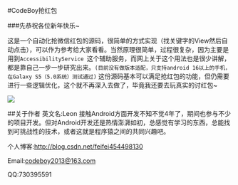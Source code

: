 #CodeBoy抢红包

###先恭祝各位新年快乐~

这是一个自动化抢微信红包的源码，很简单的方式实现（找关键字的View然后自动点击），可以作为参考给大家看看。当然原理很简单，过程很复杂，因为主要是用到`AccessibilityService `这个辅助服务，而网上关于这个用法也是很少讲解，都是靠自己一步一步研究出来。`(目前没有做版本适配，只支持android 16以上的手机，在Galaxy S5（5.0系统）测试通过)`
这份源码基本可以满足抢红包的功能，但仍需要进行一些逻辑优化，这个就不再深入去做了，毕竟我还要去玩真实的讨红包~

![](show.gif)

##关于作者
英文名:Leon
接触Android方面开发不知不觉4年了，期间也参与不少的项目开发。但对Android开发还是热情澎湃如初，总感觉有学习的东西，总能找到可挑战性的技术，或者这就是程序猿之间的共同兴趣吧。

个人博客:http://blog.csdn.net/feifei454498130

Email:codeboy2013@163.com

QQ:730395591